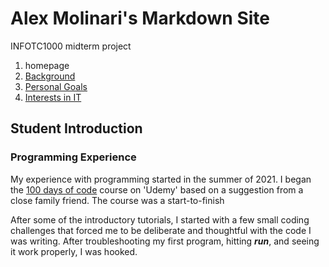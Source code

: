 # Alex Molinari's Markdown Site
INFOTC1000 midterm project

1. homepage
2. [Background](background.md)
3. [Personal Goals](Personal_Goals.md)
4. [Interests in IT](interests_in_IT.md)

## Student Introduction
### Programming Experience
My experience with programming started in the summer of 2021.  I began the [100 days of code](https://www.udemy.com/course/100-days-of-code/) course on 'Udemy' based on a suggestion from a close family friend.  The course was a start-to-finish 

After some of the introductory tutorials, I started with a few small coding challenges that forced me to be deliberate and thoughtful with the code I was writing.  After troubleshooting my first program, hitting **_run_**, and seeing it work properly, I was hooked.


